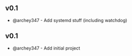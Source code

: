 ## v0.1
- @archey347 - Add systemd stuff (including watchdog)

## v0.1
- @archey347 - Add initial project
